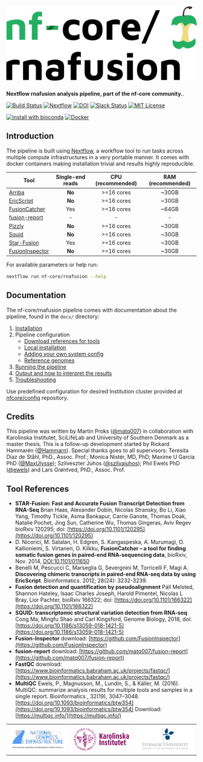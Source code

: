 # ![nf-core/rnafusion](https://raw.githubusercontent.com/nf-core/rnafusion/master/docs/images/rnafusion_logo.png)

**Nextflow rnafusion analysis pipeline, part of the nf-core community.**.

[![Build Status](https://travis-ci.org/nf-core/rnafusion.svg?branch=master)](https://travis-ci.org/nf-core/rnafusion)
[![Nextflow](https://img.shields.io/badge/nextflow-%E2%89%A50.32.0-brightgreen.svg)](https://www.nextflow.io/)
[![DOI](https://zenodo.org/badge/151721952.svg)](https://zenodo.org/badge/latestdoi/151721952)
[![Slack Status](https://nf-core-invite.herokuapp.com/badge.svg)](https://nf-core-invite.herokuapp.com)
[![MIT License](https://img.shields.io/github/license/nf-core/rnafusion.svg)](https://github.com/nf-core/rnafusion/blob/master/LICENSE)

[![install with bioconda](https://img.shields.io/badge/install%20with-bioconda-brightgreen.svg)](http://bioconda.github.io/)
[![Docker](https://img.shields.io/docker/automated/nfcore/rnafusion.svg)](https://hub.docker.com/r/nfcore/rnafusion)

## Introduction

The pipeline is built using [Nextflow](https://www.nextflow.io), a workflow tool to run tasks across multiple compute infrastructures in a very portable manner. It comes with docker containers making installation trivial and results highly reproducible.

| Tool            | Single-end reads | CPU (recommended) | RAM (recommended) |
| --------------- |:----------------:|:-----------------:|:-----------------:|
| [Arriba](https://github.com/suhrig/arriba) | **No**           | >=16 cores        | ~30GB             |
| [EricScript](https://sites.google.com/site/bioericscript/getting-started) | **No**           | >=16 cores        | ~30GB             |
| [FusionCatcher](https://github.com/ndaniel/fusioncatcher/blob/master/doc/manual.md) | Yes              | >=16 cores        | ~64GB             |
| [fusion-report](https://github.com/matq007/fusion-report) | -              | -        | -             |
| [Pizzly](https://github.com/pmelsted/pizzly) | **No**           | >=16 cores        | ~30GB             |
| [Squid](https://github.com/Kingsford-Group/squid) | **No**           | >=16 cores        | ~30GB             |
| [Star-Fusion](https://github.com/STAR-Fusion/STAR-Fusion/wiki) | Yes              | >=16 cores        | ~30GB             |
| [FusionInspector](https://github.com/FusionInspector/FusionInspector/wiki) | **No**           | >=16 cores        | ~30GB             |

For available parameters or help run:

```bash
nextflow run nf-core/rnafusion --help
```

## Documentation

The nf-core/rnafusion pipeline comes with documentation about the pipeline, found in the `docs/` directory:

1. [Installation](https://nf-co.re/usage/installation)
2. Pipeline configuration
    * [Download references for tools](docs/references.md)
    * [Local installation](https://nf-co.re/usage/local_installation)
    * [Adding your own system config](https://nf-co.re/usage/adding_own_config)
    * [Reference genomes](https://nf-co.re/usage/reference_genomes)
3. [Running the pipeline](docs/usage.md)
4. [Output and how to interpret the results](docs/output.md)
5. [Troubleshooting](https://nf-co.re/usage/troubleshooting)

Use predefined configuration for desired Institution cluster provided at [nfcore/config](https://github.com/nf-core/configs) repository.

## Credits

This pipeline was written by Martin Proks ([@matq007](https://github.com/matq007)) in collaboration with Karolinska Institutet, SciLifeLab and University of Southern Denmark as a master thesis. This is a follow-up development started by Rickard Hammarén ([@Hammarn](https://github.com/Hammarn)). Special thanks goes to all supervisors: Teresita Díaz de Ståhl, PhD., Assoc. Prof.; Monica Nistér, MD, PhD; Maxime U Garcia PhD ([@MaxUlysse](https://github.com/MaxUlysse)); Szilveszter Juhos ([@szilvajuhos](https://github.com/szilvajuhos)); Phil Ewels PhD ([@ewels](https://github.com/ewels)) and Lars Grøntved, PhD., Assoc. Prof.

## Tool References

* **STAR-Fusion: Fast and Accurate Fusion Transcript Detection from RNA-Seq**
Brian Haas, Alexander Dobin, Nicolas Stransky, Bo Li, Xiao Yang, Timothy Tickle, Asma Bankapur, Carrie Ganote, Thomas Doak, Natalie Pochet, Jing Sun, Catherine Wu, Thomas Gingeras, Aviv Regev
bioRxiv 120295; doi: [https://doi.org/10.1101/120295](https://doi.org/10.1101/120295)
* D. Nicorici, M. Satalan, H. Edgren, S. Kangaspeska, A. Murumagi, O. Kallioniemi, S. Virtanen, O. Kilkku, **FusionCatcher – a tool for finding somatic fusion genes in paired-end RNA-sequencing data**, bioRxiv, Nov. 2014,
[DOI:10.1101/011650](http://dx.doi.org/10.1101/011650)
* Benelli M, Pescucci C, Marseglia G, Severgnini M, Torricelli F, Magi A. **Discovering chimeric transcripts in paired-end RNA-seq data by using EricScript**. Bioinformatics. 2012; 28(24): 3232-3239.
* **Fusion detection and quantification by pseudoalignment**
Páll Melsted, Shannon Hateley, Isaac Charles Joseph, Harold Pimentel, Nicolas L Bray, Lior Pachter, bioRxiv 166322; doi: [https://doi.org/10.1101/166322](https://doi.org/10.1101/166322)
* **SQUID: transcriptomic structural variation detection from RNA-seq** Cong Ma, Mingfu Shao and Carl Kingsford, Genome Biology, 2018, doi: [https://doi.org/10.1186/s13059-018-1421-5](https://doi.org/10.1186/s13059-018-1421-5)
* **Fusion-Inspector** download: [https://github.com/FusionInspector](https://github.com/FusionInspector)
* **fusion-report** download: [https://github.com/matq007/fusion-report](https://github.com/matq007/fusion-report)
* **FastQC** download: [https://www.bioinformatics.babraham.ac.uk/projects/fastqc/](https://www.bioinformatics.babraham.ac.uk/projects/fastqc/)
* **MultiQC** Ewels, P., Magnusson, M., Lundin, S., & Käller, M. (2016). MultiQC: summarize analysis results for multiple tools and samples in a single report. Bioinformatics , 32(19), 3047–3048. [https://doi.org/10.1093/bioinformatics/btw354](https://doi.org/10.1093/bioinformatics/btw354) Download: [https://multiqc.info/](https://multiqc.info/)

| | | |
:-:|:-:|:-:|
![nf-core/rnafusion](docs/images/ngi-logo.png) | ![nf-core/rnafusion](docs/images/ki-logo.png) | ![nf-core/rnafusion](docs/images/sdu-logo.png)
